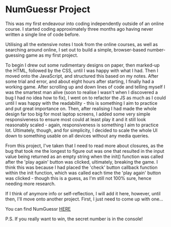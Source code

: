 # NumGuessr Project

This was my first endeavour into coding independently outside of an online course. I started coding approximately three months ago having never written a single line of code before.

Utilising all the extensive notes I took from the online courses, as well as searching around online, I set out to build a simple, browser-based number-guessing game as my first project.

To begin I drew out some rudimentary designs on paper, then marked-up the HTML, followed by the CSS, until I was happy with what I had. Then I moved onto the JavaScript, and structured this based on my notes. After some trial and error, and about eight hours after starting, I finally had a working game. After scrolling up and down lines of code and telling myself I was the smartest man alive (soon to realise I wasn't when I discovered a bug I had no idea how to fix), I went on to refactor the JS as much as I could until I was happy with the readability - this is something I aim to practice and put great importance on. Then, after realising I had made the whole design far too big for most laptop screens, I added some very simple responsiveness to ensure most could at least play it and it still look reasonably scaled - again, responsiveness is something I aim to practice lot. Ultimately, though, and for simplicity, I decided to scale the whole UI down to something usable on all devices without any media queries.

From this project, I've taken that I need to read more about closures, as the bug that took me the longest to figure out was one that resulted in the input value being returned as an empty string when the init() function was called after the 'play again' button was clicked, ultimately, breaking the game. I think this was because I had placed the 'check' button callback function within the init function, which was called each time the 'play again' button was clicked - though this is a guess, as I'm still not 100% sure, hence needing more research.

If I think of anymore info or self-reflection, I will add it here, however, until then, I'll move onto another project. First, I just need to come up with one...

You can find NumGuessr [HERE](https://numguessr.netlify.app/)

P.S. If you really want to win, the secret number is in the console!
